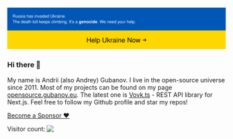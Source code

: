 [![](https://raw.githubusercontent.com/vshymanskyy/StandWithUkraine/main/banner2-direct.svg)](https://github.com/vshymanskyy/StandWithUkraine/blob/main/docs/README.md)

### Hi there 👋

My name is Andrii (also Andrey) Gubanov. I live in the open-source universe since 2011. Most of my projects can be found on my page [opensource.gubanov.eu](https://opensource.gubanov.eu/). The latest one is [Vovk.ts](https://github.com/finom/vovk) - REST API library for Next.js. Feel free to follow my Github profile and star my repos!

[Become a Sponsor ♥️](https://github.com/sponsors/finom)

  Visitor count: 
  <img src="https://profile-counter.glitch.me/finom/count.svg" width="150" align="top" />
